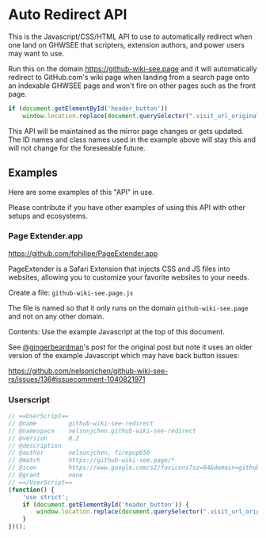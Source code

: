 # Auto Redirect API

This is the Javascript/CSS/HTML API to use to automatically redirect when one land on GHWSEE that scripters, extension authors, and power users may want to use.

Run this on the domain https://github-wiki-see.page and it will automatically redirect to GitHub.com's wiki page when landing from a search page onto an indexable GHWSEE page and won't fire on other pages such as the front page.

```javascript
if (document.getElementById('header_button'))
    window.location.replace(document.querySelector(".visit_url_original").href);
```

This API will be maintained as the mirror page changes or gets updated. The ID names and class names used in the example above will stay this and will not change for the foreseeable future.

## Examples

Here are some examples of this "API" in use.

Please contribute if you have other examples of using this API with other setups and ecosystems.

### Page Extender.app

https://github.com/fphilipe/PageExtender.app

PageExtender is a Safari Extension that injects CSS and JS files into websites, allowing you to customize your favorite websites to your needs.

Create a file: `github-wiki-see.page.js`

The file is named so that it only runs on the domain `github-wiki-see.page` and not on any other domain.

Contents: Use the example Javascript at the top of this document.

See [@gingerbeardman](https://github.com/gingerbeardman)'s post for the original post but note it uses an older version of the example Javascript which may have back button issues:

https://github.com/nelsonjchen/github-wiki-see-rs/issues/136#issuecomment-1040821971

### Userscript
```javascript
// ==UserScript==
// @name         github-wiki-see-redirect
// @namespace    nelsonjchen.github-wiki-see-redirect
// @version      0.2
// @description
// @author       nelsonjchen, firepup650
// @match        https://github-wiki-see.page/*
// @icon         https://www.google.com/s2/favicons?sz=64&domain=github.com
// @grant        none
// ==/UserScript==
(function() {
    'use strict';
    if (document.getElementById('header_button')) {
        window.location.replace(document.querySelector(".visit_url_original").href);
    }
})();
```

